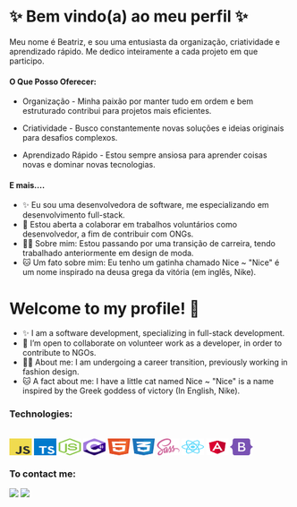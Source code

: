 # ✨ Bem vindo(a) ao meu perfil ✨

Meu nome é Beatriz, e sou uma entusiasta da organização, criatividade e aprendizado rápido. Me dedico inteiramente a cada projeto em que participo.

#### O Que Posso Oferecer:
- Organização - Minha paixão por manter tudo em ordem e bem estruturado contribui para projetos mais eficientes.

- Criatividade - Busco constantemente novas soluções e ideias originais para desafios complexos.

- Aprendizado Rápido - Estou sempre ansiosa para aprender coisas novas e dominar novas tecnologias.

#### E mais....
- ✨ Eu sou uma desenvolvedora de software, me especializando em desenvolvimento full-stack.
- 👯 Estou aberta a colaborar em trabalhos voluntários como desenvolvedor, a fim de contribuir com ONGs.
- 👩‍💻 Sobre mim: Estou passando por uma transição de carreira, tendo trabalhado anteriormente em design de moda.
- 🐱 Um fato sobre mim: Eu tenho um gatinha chamado Nice ~ "Nice" é um nome inspirado na deusa grega da vitória (em inglês, Nike).

# Welcome to my profile! 👋

<!--
**TrizCes/TrizCes** is a ✨ _special_ ✨ repository because its `README.md` (this file) appears on your GitHub profile.

Here are some ideas to get you started:

- 🔭 I’m currently working on ...
- 🌱 I’m currently learning ...
- 👯 I’m looking to collaborate on ...
- 🤔 I’m looking for help with ...
- 💬 Ask me about ...
- 📫 How to reach me: ...
- 😄 Pronouns: ...
- ⚡ Fun fact: ...
-->

- ✨ I am a software development, specializing in full-stack development.
- 👯 I’m open to collaborate on volunteer work as a developer, in order to contribute to NGOs.
- 👩‍💻 About me: I am undergoing a career transition, previously working in fashion design.
- 🐱 A fact about me: I have a little cat named Nice ~ "Nice" is a name inspired by the Greek goddess of victory (In English, Nike).

### Technologies:
<!--`JavaScript` || `TypeScript` || `NodeJS` || `CSharp` ||
 `HTML` || `CSS` || `SASS` || `React` || `Angular` || `Bootstrap`-->
<div style="display: inline_block"><br>
  <img align="center" alt="Js" height="30" width="40" src="./src/img/logo-javascript.svg">
  <img align="center" alt="Ts" height="30" width="40" src="./src/img/typescript.svg">
  <img align="center" alt="NodeJS" height="30" width="40" src="./src/img/nodejs-icon.svg">
  <img align="center" alt="Csharp" height="30" width="40" src="./src/img/c--4.svg">
  <img align="center" alt="HTML" height="30" width="40" src="./src/img/html-1.svg">
  <img align="center" alt="CSS" height="30" width="40" src="./src/img/css-3.svg">
  <img align="center" alt="SASS" height="30" width="40" src="./src/img/sass-1.svg">
  <img align="center" alt="React" height="30" width="40" src="./src/img/react-2.svg">
  <img align="center" alt="Angular" height="30" width="40" src="./src/img/angular.svg">
  <img align="center" alt="Bootstrap" height="30" width="40" src="./src/img/bootstrap-5-1.svg">
</div>

### To contact me:

<div class="redes" > 
  <a href="https://www.linkedin.com/in/beatrizceschini/"><img height="40em" src="https://cdn.jsdelivr.net/gh/devicons/devicon/icons/linkedin/linkedin-original.svg"></a>
  <a href="mailto:biaceschini@gmail.com"><img height="40em" src="https://img.shields.io/badge/Gmail-D14836?style=for-the-badge&logo=gmail&logoColor=white"></a>
</div>

<!--
<div>
  <a href="https://github.com/TrizCes"/>
  <img height="200em" src="https://github-readme-stats.vercel.app/api?username=TrizCes&show_icons=true&theme=vision-friendly-dark&inclue_all_commit=true" />
  <img height="200em" src="https://github-readme-stats.vercel.app/api/top-langs?username=TrizCes&layout-default&langs_count=3&theme=vision-friendly-dark" />
</div>
-->
